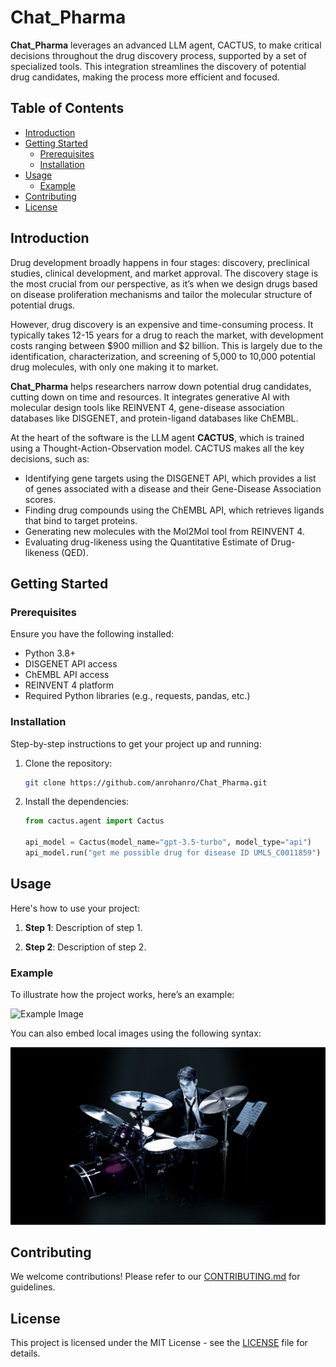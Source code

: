 # Chat_Pharma

**Chat_Pharma** leverages an advanced LLM agent, CACTUS, to make critical decisions throughout the drug discovery process, supported by a set of specialized tools. This integration streamlines the discovery of potential drug candidates, making the process more efficient and focused.

## Table of Contents
- [Introduction](#introduction)
- [Getting Started](#getting-started)
  - [Prerequisites](#prerequisites)
  - [Installation](#installation)
- [Usage](#usage)
  - [Example](#example)
- [Contributing](#contributing)
- [License](#license)

## Introduction
Drug development broadly happens in four stages: discovery, preclinical studies, clinical development, and market approval. The discovery stage is the most crucial from our perspective, as it’s when we design drugs based on disease proliferation mechanisms and tailor the molecular structure of potential drugs.

However, drug discovery is an expensive and time-consuming process. It typically takes 12-15 years for a drug to reach the market, with development costs ranging between $900 million and $2 billion. This is largely due to the identification, characterization, and screening of 5,000 to 10,000 potential drug molecules, with only one making it to market.

**Chat_Pharma** helps researchers narrow down potential drug candidates, cutting down on time and resources. It integrates generative AI with molecular design tools like REINVENT 4, gene-disease association databases like DISGENET, and protein-ligand databases like ChEMBL.

At the heart of the software is the LLM agent **CACTUS**, which is trained using a Thought-Action-Observation model. CACTUS makes all the key decisions, such as:
- Identifying gene targets using the DISGENET API, which provides a list of genes associated with a disease and their Gene-Disease Association scores.
- Finding drug compounds using the ChEMBL API, which retrieves ligands that bind to target proteins.
- Generating new molecules with the Mol2Mol tool from REINVENT 4.
- Evaluating drug-likeness using the Quantitative Estimate of Drug-likeness (QED).

## Getting Started

### Prerequisites
Ensure you have the following installed:
- Python 3.8+
- DISGENET API access
- ChEMBL API access
- REINVENT 4 platform
- Required Python libraries (e.g., requests, pandas, etc.)


### Installation

Step-by-step instructions to get your project up and running:

1. Clone the repository:
    ```bash
    git clone https://github.com/anrohanro/Chat_Pharma.git
    ```

2. Install the dependencies:
    ```python
    from cactus.agent import Cactus

    api_model = Cactus(model_name="gpt-3.5-turbo", model_type="api")
    api_model.run("get me possible drug for disease ID UMLS_C0011859")
    ```

## Usage

Here's how to use your project:

1. **Step 1**: Description of step 1.

2. **Step 2**: Description of step 2.

### Example

To illustrate how the project works, here’s an example:

![Example Image](https://www.google.com/url?sa=i&url=https%3A%2F%2Fen.wikipedia.org%2Fwiki%2FSteve_Jobs&psig=AOvVaw3hNFVLmxl9TvJ2isMCwF4M&ust=1724092860272000&source=images&cd=vfe&opi=89978449&ved=0CBQQjRxqFwoTCJjX8MWY_4cDFQAAAAAdAAAAABAE)

You can also embed local images using the following syntax:

![Local Image](./images/img1.jpg)

## Contributing

We welcome contributions! Please refer to our [CONTRIBUTING.md](CONTRIBUTING.md) for guidelines.

## License

This project is licensed under the MIT License - see the [LICENSE](LICENSE) file for details.

